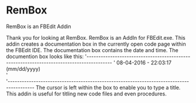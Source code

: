 # RemBox
RemBox is an FBEdit Addin

Thank you for looking at RemBox. 
RemBox is an AddIn for FBEdit.exe. 
This addin creates a documentation box in the currently open code page within the FBEdit IDE. 
The documentation box contains the date and time. 
The documention box looks like this:
'-----------------------------------------------------------------------------------------
' 08-04-2016 - 22:03:17 (mm/dd/yyyy)                                                      
'                                                                                         
'-----------------------------------------------------------------------------------------
The cursor is left within the box to enable you to type a title.
This addin is useful for titling new code files and even procedures.
